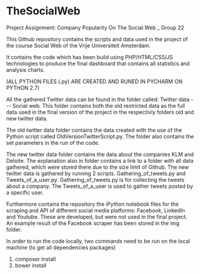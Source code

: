 # TheSocialWeb

Project Assignment: Company Popularity On The Social Web _ Group 22

This Github repository contains the scripts and data used in the project of the course Social Web of the Vrije Universiteit Amsterdam.

It contains the code which has been build using PHP/HTML/CSS/JS technologies to produce the final dashboard that contains all statistics and analysis charts.

(ALL PYTHON FILES (.py) ARE CREATED AND RUNED IN PYCHARM ON PYTHON 2.7)

All the gathered Twitter data can be found in the folder called: Twitter data --- Social web. This folder contains both the old restricted data as the full data used in the final version of the project in the respectivly folders old and new twitter data.

The old twitter data folder contains the data created with the use of the Python script called OldVersionTwitterScript.py. The folder also contains the set parameters in the run of the code.

The new twitter data folder contains the data about the companies KLM and Deloite. The explanation also in folder contains a link to a folder with all data gathered, which were stored there due to the size limit of Github. The new twitter data is gathered by running 2 scripts. Gathering_of_tweets.py and Tweets_of_a_user.py. Gathering_of_tweets.py is for collecting the tweets about a company. The Tweets_of_a_user is used to gather tweets posted by a specific user.

Furthermore contains the repository the iPython notebook files for the scraping and API of different social media platforms: Facebook, LinkedIn and Youtube. These are developed, but were not used in the final project. An example result of the Facebook scraper has been stored in the img folder.

In order to run the code locally, two commands need to be run on the local machine (to get all dependencies packages)
1. composer install
2. bower install
